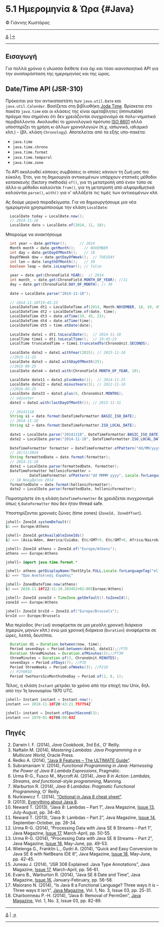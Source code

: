 # 5.1 Ημερομηνία & Ώρα {#Java} 
© Γιάννης Κωστάρας

---

[Δ](../../README.md) |[->](../5.2-Time/README.md) 
 
---

## Εισαγωγή
Για πολλά χρόνια η γλώσσα διέθετε ένα όχι και τόσο ικανοποιητικό ΑΡΙ για την αναπαράσταση της ημερομηνίας και της ώρας.

## Date/Time API (JSR-310)
Πρόκειται για τον αντικαταστάτη των ```java.util.Date``` και ```java.util.Calendar```. Βασίζεται στη βιβλιοθήκη [Joda Time](http://www.joda.org/joda-time). Βρίσκεται στο πακέτο ```java.time``` και οι κλάσεις της είναι αμετάβλητες (immutable) πράγμα που σημαίνει ότι δεν χρειάζονται συγχρονισμό σε πολυ-νηματικά περιβάλλοντα. Ακολουθεί το χρονολογικό πρότυπο [ISO 8601](http://en.wikipedia.org/wiki/ISO_8601) αλλά υποστηρίζει τη χρήση κι άλλων χρονολογιών (π.χ. ιαπωνικό, ισλαμικό κλπ.) - (βλ. κλάση ```Chronology```). Αποτελείται από τα εξής υπο-πακέτα:

* ```java.time```
* ```java.time.chrono```
* ```java.time.format```
* ```java.time.temporal```
* ```java.time.zone```

Το ΑΡΙ ακολουθεί κάποιες συμβάσεις οι οποίες κάνουν τη ζωή μας πιο εύκολη. Έτσι, για τη δημιουργία αντικειμένων υπάρχουν στατικές μέθοδοι κατασκευής (factory methods) ```of()```, για τη μετατροπή από έναν τύπο σε άλλο οι μέθοδοι καλούνται ```from()```, για τη μετατροπή από αλφαριθμητικά καλούνται ```parse()```, ```with()``` για ν' αλλάξετε τις τιμές των αντικειμένων κλπ.

Ας δούμε μερικά παραδείγματα. Για να δημιουργήσουμε μια νέα ημερομηνία χρησιμοποιούμε την κλάση ```LocalDate```:
```java
  LocalDate today = LocalDate.now();
  // 2014-11-18
  LocalDate date = LocalDate.of(2014, 11, 18);
```
Μπορούμε να ανακτήσουμε 
```java
  int year = date.getYear();      // 2014
  Month month = date.getMonth();    // NOVEMBER
  int day = date.getDayOfMonth();   // 18
  DayOfWeek dow = date.getDayOfWeek();  // TUESDAY
  int len = date.lengthOfMonth();   // 30
  boolean leap = date.isLeapYear(); // false
  
  year = date.get(ChronoField.YEAR);  // 2014
  int month_ = date.get(ChronoField.MONTH_OF_YEAR); //11 
  day = date.get(ChronoField.DAY_OF_MONTH); // 30
   
  date = LocalDate.parse("2014-11-18");
  
  // 2014-11-18T19:45:23
  LocalDateTime dt1 = LocalDateTime.of(2014, Month.NOVEMBER, 18, 19, 45, 23);
  LocalDateTime dt2 = LocalDateTime.of(date, time);
  LocalDateTime dt3 = date.atTime(19, 45, 23);
  LocalDateTime dt4 = date.atTime(time);
  LocalDateTime dt5 = time.atDate(date);
  
  LocalDate date1 = dt1.toLocalDate();  // 2014-11-18
  LocalTime time1 = dt1.toLocalTime();  // 19:45:23
  LocalTime truncatedTime = time1.truncatedTo(ChronoUnit.SECONDS);
  
  LocalDate date2 = date1.withYear(2015); // 2015-11-18
  //2015-11-25
  LocalDate date3 = date2.withDayOfMonth(25);
  //2015-09-25
  LocalDate date4 = date3.with(ChronoField.MONTH_OF_YEAR, 10);
  
  LocalDate date11 = date1.plusWeeks(1);  // 2014-11-25
  LocalDate date22 = date2.minusYears(3); // 2012-11-18
  //2016-03-25
  LocalDate date33 = date3.plus(6, ChronoUnit.MONTHS);
  // adjuster
  date3 = date2.with(lastDayOfMonth()); // 2015-11-31
  
  // 20141118
  String s1 = date.format(DateTimeFormatter.BASIC_ISO_DATE);
  // 2014-11-18
  String s2 = date.format(DateTimeFormatter.ISO_LOCAL_DATE);
  
  date1 = LocalDate.parse("20141118", DateTimeFormatter.BASIC_ISO_DATE);
  date2 = LocalDate.parse("2014-11-18", DateTimeFormatter.ISO_LOCAL_DATE);
  
  DateTimeFormatter formatter = DateTimeFormatter.ofPattern("dd/MM/yyyy");
  // 18/11/2014
  String formattedDate = date.format(formatter);
  // 2014-11-18
  date1 = LocalDate.parse(formattedDate, formatter);
  DateTimeFormatter hellenicFormatter = 
           DateTimeFormatter.ofPattern("dd MMMM yyyy", Locale.forLanguageTag("el-GR"));
  // 18 Νοεμβρίου 2014
  formattedDate = date.format(hellenicFormatter); 
  date2 = LocalDate.parse(formattedDate, hellenicFormatter);
```  

Παρατηρήστε ότι η κλάση ```DateTimeFormatter``` δε χρειάζεται συγχρονισμό όπως η ```DateFormatter``` που δεν ήταν thread safe. 

Υποστηρίζονται χρονικές ζώνες (time zones) (```ZoneId, ZoneOffset```).  
```java
jshell> ZoneId.systemDefault()
$1 ==> Europe/Athens

jshell> ZoneId.getAvailableZoneIds()
$2 ==> [Asia/Aden, America/Cuiaba, Etc/GMT+9, Etc/GMT+8, Africa/Nairobi, America/Marigot, Asia/Aqtau, Pacific/Kwajalein, America/El_Salvador, Asia/Pontianak, Africa/Cairo, Pacific/Pago_Pago, Africa/Mbabane, Asia/Kuching, Pacific/Honolulu, Pacific/Rarotonga, America/Guatemala, Australia/Hobart, Europe/London, America/Belize, America/Panama, Asia/Chungking, America/Managua, America/Indiana/Petersburg, Asia/Yerevan, Europe/Brussels, GMT, Europe/Warsaw, America/Chicago, Asia/Kashgar, Chile/Continental, Pacific/Yap, CET, Etc/GMT-1, Etc/GMT-0, Europe/Jersey, America/Tegucigalpa, Etc/GMT-5, Europe/Istanbul, America/Eirunepe, Etc/GMT-4, America/Miquelon, Etc/GMT-3, Eur ... Asia/Irkutsk, America/Shiprock, America/Winnipeg, Europe/Vatican, Asia/Amman, Etc/UTC, SystemV/AST4ADT, Asia/Tokyo, America/Toronto, Asia/Singapore, Australia/Lindeman, America/Los_Angeles, SystemV/EST5EDT, Pacific/Majuro, America/Argentina/Buenos_Aires, Europe/Nicosia, Pacific/Guadalcanal, Europe/Athens, US/Pacific, Europe/Monaco]

jshell> ZoneId athens = ZoneId.of("Europe/Athens");
athens ==> Europe/Athens

jshell> import java.time.format.*

jshell> athens.getDisplayName(TextStyle.FULL,Locale.forLanguageTag("el-GR"))
$2 ==> "Ώρα Ανατολικής Ευρώπης"

jshell> ZonedDateTime.now(athens)
$3 ==> 2018-11-10T22:31:18.203452+02:00[Europe/Athens]

jshell> ZoneId zoneId = TimeZone.getDefault().toZoneId();
zoneId ==> Europe/Athens

jshell> ZoneId brxId = ZoneId.of("Europe/Brussels");
brxId ==> Europe/Brussels
```

Μια περίοδος (```Period```) αναφέρεται σε μια μεγάλη χρονική διάρκεια (ημερών, μηνών κλπ.) ενώ μια χρονική διάρκεια (```Duration```) αναφέρεται σε ώρες, λεπτά, δευτ/πτα. 

```java
  Duration d1 = Duration.between(now, time);
  Period sevenDays = Period.between(date1, date11);//P7D
  Duration threeMinutes = Duration.ofMinutes(3);//PT3M
  threeMinutes = Duration.of(3, ChronoUnit.MINUTES);
  sevenDays = Period.ofDays(7); //P7D
  Period threeWeeks = Period.ofWeeks(3); //P21D
  // P2Y6M1D
  Period twoYearsSixMonthsOneDay = Period.of(2, 6, 1);
```

Τέλος, η κλάση ```Instant``` μετράει το χρόνο από την εποχή του Unix, δηλ. από την 1η Ιανουαρίου 1970 UTC.

```java  
jshell> Instant instant = Instant.now();
instant ==> 2018-11-10T20:43:21.757754Z

jshell> instant = Instant.ofEpochSecond(3);
instant ==> 1970-01-01T00:00:03Z
```

## Πηγές
2. Darwin I. F. (2014), _Java Cookbook_, 3rd Ed., O’ Reilly.
3. Naftalin M. (2014), _Mastering Lambdas: Java Programming in a Multicore World_, Oracle Press.
4. Redko A. (2014), [“Java 8 Features – The ULTIMATE Guide”](http://www.javacodegeeks.com/2014/05/java-8-features-tutorial.html).
5. Subramaniam V. (2014), _Functional Programming in Java: Harnessing the Power of Java 8 Lambda Expressions_, Pragmatic.
6. Urma R-G., Fusco M., Mycroft Al. (2014), _Java 8 in Action: Lambdas, Streams, and functional-style programming_, Manning.
7. Warburton R. (2014), _Java 8 Lambdas: Pragmatic Functional Programming_, O' Reilly.
8. Nurkiewicz T. (2014), [“Optional in Java 8 cheat sheet”](http://www.javacodegeeks.com/2013/08/optional-in-java-8-cheat-sheet.html?utm_content=buffer2a9ed&utm_medium=social&utm_source=facebook.com&utm_campaign=buffer). 
9. (2013), [Everything about Java 8](http://www.techempower.com/blog/2013/03/26/everything-about-java-8/).
10. Neward T. (2013), “Java 8: Lambdas – Part 1”, Java Magazine, [Issue 13](http://www.oraclejavamagazine-digital.com/javamagazine_open/20130708#pg35), July-August, pp. 34-40.
11. Neward T. (2013), “Java 8: Lambdas – Part 2”, Java Magazine, [Issue 14](http://www.oraclejavamagazine-digital.com/javamagazine_open/20130910#pg29), September-October, pp. 28-34.
12. Urma R-G. (2014), “Processing Data with Java SE 8 Streams – Part 1”, Java Magazine, [Issue 17](http://www.oraclejavamagazine-digital.com/javamagazine_open/20140304#pg51), March-April, pp. 50-55.
13. Urma R-G. (2014), “Processing Data with Java SE 8 Streams – Part 2”, Java Magazine, [Issue 18](http://www.oraclejavamagazine-digital.com/javamagazine_open/20140506#pg50), May-June, pp. 49-53.
14. Wielenga G., Franklin L., Gydri A. (2014), “Quick and Easy Conversion to Java SE 8 with NetBeans IDE 8”, Java Magazine, [Issue 18](http://www.oraclejavamagazine-digital.com/javamagazine_open/20140506#pg43), May-June, pp. 42-45.
15. Juneau J. (2014), “JSR 308 Explained: Java Type Annotations”, Java Magazine, [Issue 17](http://www.oraclejavamagazine-digital.com/javamagazine_open/20140304?pg=57#pg57), March-April, pp. 56-61.
16. Evans B., Warburton R. (2014), “Java SE 8 Date and Time”, Java Magazine, [Issue 16](http://www.oraclejavamagazine-digital.com/javamagazine_open/20140304?pg=57#pg57), January-February, pp. 56-58.
17. Maiorano N. (2014), “Is Java 8 a Functional Language? Three ways it is – Three ways it isn’t”, [Java Magazine](http://javamag.org/download/java-magazine-8/), Vol. 1, No. 3, Issue 03, pp. 25-31.
18. Charbonneau P.-H. (2014), “Java 8: Removal of PermGen”, [Java Magazine](http://javamag.org/download/java-magazine-8/), Vol. 1, No. 3, Issue 03, pp. 82-89.

---

[Δ](../../README.md) | [->](../5.2-Time/README.md)

---